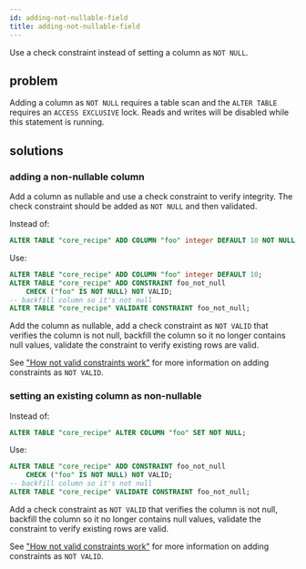 ```yaml
---
id: adding-not-nullable-field
title: adding-not-nullable-field
---
```


Use a check constraint instead of setting a column as `NOT NULL`.

## problem

Adding a column as `NOT NULL` requires a table scan and the `ALTER TABLE` requires
an `ACCESS EXCLUSIVE` lock. Reads and writes will be disabled while this statement is running.

## solutions

### adding a non-nullable column

Add a column as nullable and use a check constraint to verify integrity. The check constraint should be added as `NOT NULL` and then validated.

Instead of:

```sql
ALTER TABLE "core_recipe" ADD COLUMN "foo" integer DEFAULT 10 NOT NULL;
```

Use:

```sql
ALTER TABLE "core_recipe" ADD COLUMN "foo" integer DEFAULT 10;
ALTER TABLE "core_recipe" ADD CONSTRAINT foo_not_null
    CHECK ("foo" IS NOT NULL) NOT VALID;
-- backfill column so it's not null
ALTER TABLE "core_recipe" VALIDATE CONSTRAINT foo_not_null;
```

Add the column as nullable, add a check constraint as `NOT VALID` that verifies the column is not null, backfill the column so it no longer contains null values, validate the constraint to verify existing rows are valid.

See ["How not valid constraints work"](constraint-missing-not-valid.md#how-not-valid-validate-works) for more information on adding constraints as `NOT VALID`.

### setting an existing column as non-nullable

Instead of:

```sql
ALTER TABLE "core_recipe" ALTER COLUMN "foo" SET NOT NULL;
```

Use:

```sql
ALTER TABLE "core_recipe" ADD CONSTRAINT foo_not_null
    CHECK ("foo" IS NOT NULL) NOT VALID;
-- backfill column so it's not null
ALTER TABLE "core_recipe" VALIDATE CONSTRAINT foo_not_null;
```

Add a check constraint as `NOT VALID` that verifies the column is not null, backfill the column so it no longer contains null values, validate the constraint to verify existing rows are valid.

See ["How not valid constraints work"](constraint-missing-not-valid.md#how-not-valid-validate-works) for more information on adding constraints as `NOT VALID`.
